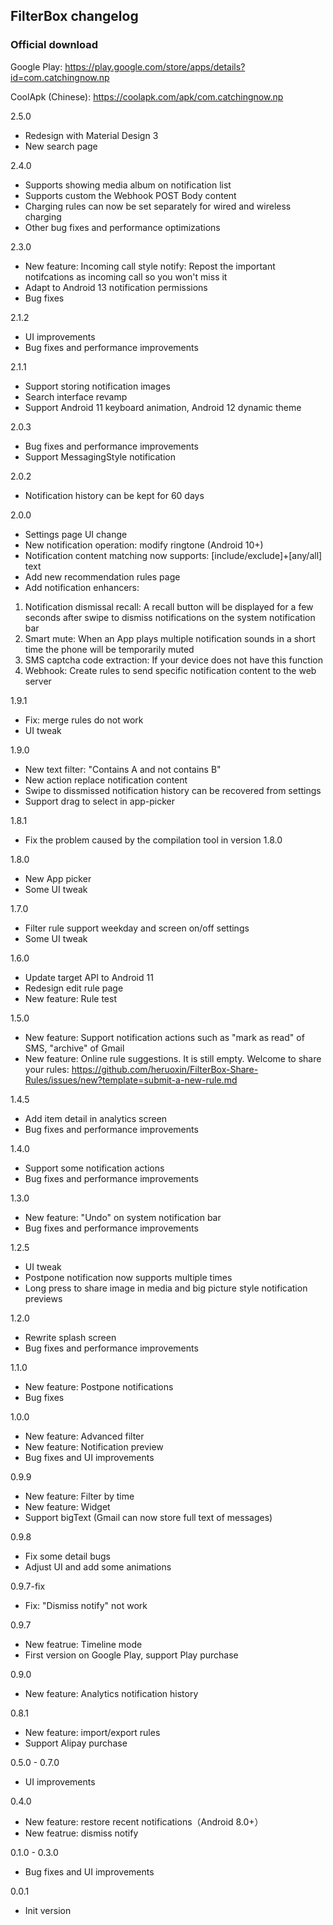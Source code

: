 ## FilterBox changelog

### Official download

Google Play: <https://play.google.com/store/apps/details?id=com.catchingnow.np>

CoolApk (Chinese): <https://coolapk.com/apk/com.catchingnow.np>

2.5.0
- Redesign with Material Design 3
- New search page

2.4.0
- Supports showing media album on notification list
- Supports custom the Webhook POST Body content
- Charging rules can now be set separately for wired and wireless charging
- Other bug fixes and performance optimizations

2.3.0
- New feature: Incoming call style notify: Repost the important notifcations as incoming call so you won't miss it
- Adapt to Android 13 notification permissions
- Bug fixes

2.1.2
- UI improvements
- Bug fixes and performance improvements

2.1.1
- Support storing notification images
- Search interface revamp
- Support Android 11 keyboard animation, Android 12 dynamic theme

2.0.3
- Bug fixes and performance improvements
- Support MessagingStyle notification

2.0.2
- Notification history can be kept for 60 days

2.0.0
- Settings page UI change
- New notification operation: modify ringtone (Android 10+)
- Notification content matching now supports: \[include/exclude\]+\[any/all\] text
- Add new recommendation rules page
- Add notification enhancers:

1. Notification dismissal recall: A recall button will be displayed for a few seconds after swipe to dismiss notifications on the system notification bar
2. Smart mute: When an App plays multiple notification sounds in a short time the phone will be temporarily muted
3. SMS captcha code extraction: If your device does not have this function
4. Webhook: Create rules to send specific notification content to the web server

1.9.1
- Fix: merge rules do not work
- UI tweak

1.9.0
- New text filter: "Contains A and not contains B"
- New action replace notification content
- Swipe to dissmissed notification history can be recovered from settings
- Support drag to select in app-picker

1.8.1
- Fix the problem caused by the compilation tool in version 1.8.0

1.8.0
- New App picker
- Some UI tweak

1.7.0
- Filter rule support weekday and screen on/off settings
- Some UI tweak

1.6.0
- Update target API to Android 11
- Redesign edit rule page
- New feature: Rule test

1.5.0
- New feature: Support notification actions such as "mark as read" of SMS, "archive" of Gmail
- New feature: Online rule suggestions. It is still empty. Welcome to share your rules: https://github.com/heruoxin/FilterBox-Share-Rules/issues/new?template=submit-a-new-rule.md

1.4.5
- Add item detail in analytics screen
- Bug fixes and performance improvements

1.4.0
- Support some notification actions
- Bug fixes and performance improvements

1.3.0
- New feature: "Undo" on system notification bar
- Bug fixes and performance improvements

1.2.5
- UI tweak
- Postpone notification now supports multiple times
- Long press to share image in media and big picture style notification previews

1.2.0
- Rewrite splash screen
- Bug fixes and performance improvements

1.1.0
- New feature: Postpone notifications
- Bug fixes

1.0.0
- New feature: Advanced filter
- New feature: Notification preview
- Bug fixes and UI improvements

0.9.9
- New feature: Filter by time
- New feature: Widget
- Support bigText (Gmail can now store full text of messages)

0.9.8
- Fix some detail bugs
- Adjust UI and add some animations

0.9.7-fix
- Fix: "Dismiss notify" not work

0.9.7
- New featrue: Timeline mode
- First version on Google Play, support Play purchase

0.9.0
- New feature: Analytics notification history

0.8.1
- New feature: import/export rules
- Support Alipay purchase

0.5.0 - 0.7.0
- UI improvements

0.4.0
- New feature: restore recent notifications（Android 8.0+）
- New featrue: dismiss notify

0.1.0 - 0.3.0
- Bug fixes and UI improvements

0.0.1
- Init version
